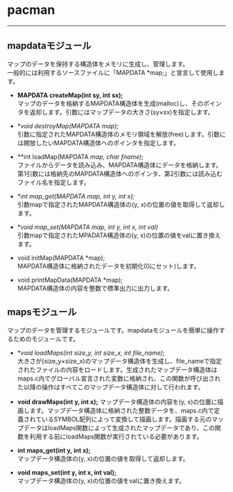 # pacman

-----

## mapdataモジュール
マップのデータを保持する構造体をメモリに生成し、管理します。  
一般的には利用するソースファイルに「MAPDATA *map;」と宣言して使用します。

- **MAPDATA createMap(int sy, int sx);**  
マップのデータを格納するMAPDATA構造体を生成(malloc)し、そのポインタを返却します。引数にはマップデータの大きさ(sy×sx)を指定します。

- **void destroyMap(MAPDATA *map);**  
引数に指定されたMAPDATA構造体のメモリ領域を解放(free)します。引数には開放したいMAPDATA構造体へのポインタを指定します。

- **int loadMap(MAPDATA *map, char *fname);**  
ファイルからデータを読み込み、MAPDATA構造体にデータを格納します。第1引数には格納先のMAPDATA構造体へのポインタ、第2引数には読み込むファイル名を指定します。

- **int map_get(MAPDATA *map, int y, int x);**  
引数mapで指定されたMAPDATA構造体の(y, x)の位置の値を取得して返却します。

- **void map_set(MAPDATA *map, int y, int x, int val)**  
引数mapで指定されたMPADATA構造体の(y, x)の位置の値をvalに置き換えます。

- void initMap(MAPDATA *map);  
MAPDATA構造体に格納されたデータを初期化(0にセット)します。

- void printMapData(MAPDATA *map);  
MAPDATA構造体の内容を整数で標準出力に出力します。


## mapsモジュール
マップのデータを管理するモジュールです。mapdataモジュールを簡単に操作するためのモジュールです。

- **void loadMaps(int size_y, int size_x, int *file_name);**  
大きさが(size_y×size_x)のマップデータ構造体を生成し、file_nameで指定されたファイルの内容をロードします。生成されたマップデータ構造体はmaps.c内でグローバル宣言された変数に格納され、この関数が呼び出された以降の操作はすべてこのマップデータ構造体に対して行われます。

- **void drawMaps(int y, int x);**
マップデータ構造体の内容を(y, x)の位置に描画します。マップデータ構造体に格納された整数データを、maps.c内で定義されているSYMBOL配列によって変換して描画します。描画する元のマップデータはloadMaps関数によって生成されたマップデータであり、この関数を利用する前にloadMaps関数が実行されている必要があります。

- **int maps_get(int y, int x);**  
マップデータ構造体の(y, x)の位置の値を取得して返却します。

- **void maps_set(int y, int x, int val);**  
マップデータ構造体の(y, x)の位置の値をvalに置き換えます。

